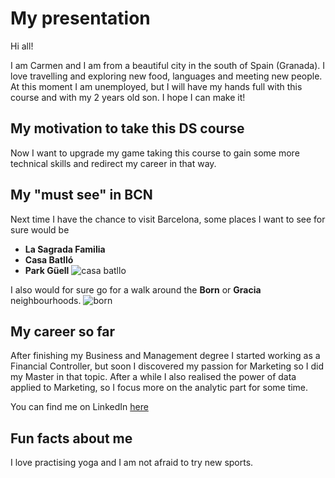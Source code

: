 # My presentation

Hi all!

I am Carmen and I am from a beautiful city in the south of Spain (Granada). I love travelling and exploring new food, languages and meeting new people. At this moment I am unemployed, but I will have my hands full with this course and with my 2 years old son. I hope I can make it!


## My motivation to take this DS course
Now I want to upgrade my game taking this course to gain some more technical skills and redirect my career in that way.

## My "must see" in BCN

Next time I have the chance to visit Barcelona, some places I want to see for sure would be
-  **La Sagrada Familia**
-  **Casa Batlló** 
-  **Park Güell**
![casa batllo](casa-batllo.jpg)

I also would for sure go for a walk around the **Born** or **Gracia** neighbourhoods.
![born](born.jpg)

## My career so far

After finishing my Business and Management degree I started working as a Financial Controller, but soon I discovered my passion for Marketing so I did my Master in that topic. After a while I also realised the power of data applied to Marketing, so I focus more on the analytic part for some time. 

You can find me on LinkedIn [here](https://www.linkedin.com/in/carmenmarquezfloro/)

## Fun facts about me

I love practising yoga and I am not afraid to try new sports.